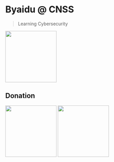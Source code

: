 # Byaidu @ CNSS

> Learning Cybersecurity

<div style="display:inline-block;">
<img src="https://github-readme-stats.vercel.app/api?username=Byaidu" style="height:160px">
</div>

## Donation

<div style="display:inline-block;">
<img src="https://github.com/user-attachments/assets/3e035a61-9099-4852-9d3a-08abb849ad49" style="height:160px">
<img src="https://github.com/user-attachments/assets/1a763434-ff3e-4d53-abda-84fe4dfbd156" style="height:160px">
</div>
